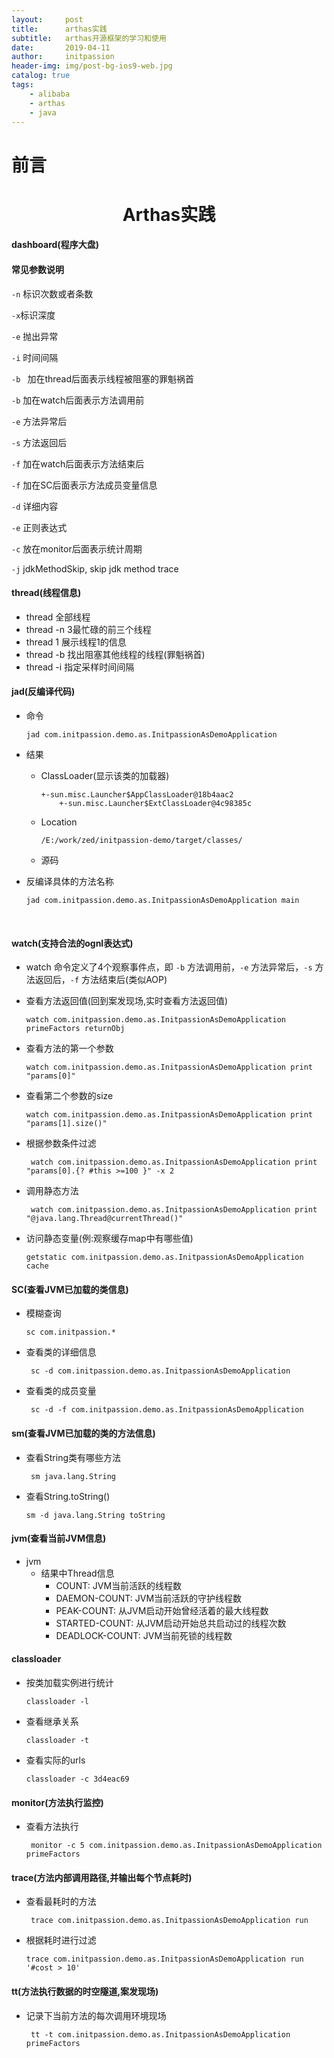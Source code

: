 ```yaml
---
layout:     post
title:      arthas实践
subtitle:   arthas开源框架的学习和使用
date:       2019-04-11
author:     initpassion
header-img: img/post-bg-ios9-web.jpg
catalog: true
tags:
    - alibaba
    - arthas
    - java
---
```

# 前言

# <Center>Arthas实践</center>

#### dashboard(程序大盘)

#### 常见参数说明

`-n` 标识次数或者条数

`-x`标识深度

`-e` 抛出异常

`-i` 时间间隔

`-b `  加在thread后面表示线程被阻塞的罪魁祸首

`-b` 加在watch后面表示方法调用前 

`-e` 方法异常后

`-s` 方法返回后

`-f` 加在watch后面表示方法结束后

`-f` 加在SC后面表示方法成员变量信息

`-d` 详细内容

`-e` 正则表达式

`-c` 放在monitor后面表示统计周期

`-j`  jdkMethodSkip, skip jdk method trace



#### thread(线程信息)

- thread 全部线程
- thread -n 3最忙碌的前三个线程
- thread 1 展示线程1的信息
- thread -b 找出阻塞其他线程的线程(罪魁祸首)
- thread -i 指定采样时间间隔

#### jad(反编译代码)

- 命令 

  ```
  jad com.initpassion.demo.as.InitpassionAsDemoApplication
  ```

- 结果

  - ClassLoader(显示该类的加载器)

    ```
    +-sun.misc.Launcher$AppClassLoader@18b4aac2
    	+-sun.misc.Launcher$ExtClassLoader@4c98385c 
    ```

  - Location

    ```
    /E:/work/zed/initpassion-demo/target/classes/
    ```

  - 源码

- 反编译具体的方法名称

  ```
  jad com.initpassion.demo.as.InitpassionAsDemoApplication main
  ```

  ​

#### watch(支持合法的ognl表达式)

- watch 命令定义了4个观察事件点，即 `-b` 方法调用前，`-e` 方法异常后，`-s` 方法返回后，`-f` 方法结束后(类似AOP)


- 查看方法返回值(回到案发现场,实时查看方法返回值)

  ```
  watch com.initpassion.demo.as.InitpassionAsDemoApplication primeFactors returnObj
  ```

- 查看方法的第一个参数

  ```
  watch com.initpassion.demo.as.InitpassionAsDemoApplication print "params[0]"
  ```

- 查看第二个参数的size

  ```
  watch com.initpassion.demo.as.InitpassionAsDemoApplication print "params[1].size()"
  ```

- 根据参数条件过滤

  ```
   watch com.initpassion.demo.as.InitpassionAsDemoApplication print "params[0].{? #this >=100 }" -x 2
  ```

- 调用静态方法

  ```
   watch com.initpassion.demo.as.InitpassionAsDemoApplication print "@java.lang.Thread@currentThread()"
  ```

- 访问静态变量(例:观察缓存map中有哪些值)

  ```
  getstatic com.initpassion.demo.as.InitpassionAsDemoApplication cache
  ```

#### SC(查看JVM已加载的类信息)

- 模糊查询

  ```
  sc com.initpassion.*
  ```

- 查看类的详细信息

  ```
   sc -d com.initpassion.demo.as.InitpassionAsDemoApplication
  ```

- 查看类的成员变量

  ```
   sc -d -f com.initpassion.demo.as.InitpassionAsDemoApplication
  ```

#### sm(查看JVM已加载的类的方法信息)

- 查看String类有哪些方法

  ```
   sm java.lang.String
  ```

- 查看String.toString()

  ```
  sm -d java.lang.String toString
  ```

#### jvm(查看当前JVM信息)

- jvm
  - 结果中Thread信息
    - COUNT: JVM当前活跃的线程数
    - DAEMON-COUNT: JVM当前活跃的守护线程数
    - PEAK-COUNT: 从JVM启动开始曾经活着的最大线程数
    - STARTED-COUNT: 从JVM启动开始总共启动过的线程次数
    - DEADLOCK-COUNT: JVM当前死锁的线程数

#### classloader

- 按类加载实例进行统计

  ```
  classloader -l
  ```

- 查看继承关系

  ```
  classloader -t
  ```

- 查看实际的urls

  ```
  classloader -c 3d4eac69
  ```

#### monitor(方法执行监控)

- 查看方法执行

  ```
   monitor -c 5 com.initpassion.demo.as.InitpassionAsDemoApplication primeFactors
  ```

#### trace(方法内部调用路径,并输出每个节点耗时)

- 查看最耗时的方法

  ```
   trace com.initpassion.demo.as.InitpassionAsDemoApplication run
  ```

- 根据耗时进行过滤

  ```
  trace com.initpassion.demo.as.InitpassionAsDemoApplication run '#cost > 10'
  ```

#### tt(方法执行数据的时空隧道,案发现场)

- 记录下当前方法的每次调用环境现场

  ```
   tt -t com.initpassion.demo.as.InitpassionAsDemoApplication primeFactors
  ```

  ​





